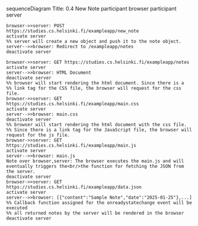 sequenceDiagram
    Title: 0.4 New Note
    participant browser
    participant server

    browser->>server: POST https://studies.cs.helsinki.fi/exampleapp/new_note
    activate server
    %% server will create a new object and push it to the note object.
    server-->>browser: Redirect to /exampleapp/notes
    deactivate server

    browser->>server: GET https://studies.cs.helsinki.fi/exampleapp/notes
    activate server
    server-->>browser: HTML Document
    deactivate server
    %% browser will start rendering the html document. Since there is a
    %% link tag for the CSS file, the browser will request for the css file.    
    browser->>server: GET https://studies.cs.helsinki.fi/exampleapp/main.css
    activate server
    server-->>browser: main.css
    deactivate server
    %% browser will start rendering the html document with the css file.
    %% Since there is a link tag for the JavaScript file, the browser will request for the js file.
    browser->>server: GET https://studies.cs.helsinki.fi/exampleapp/main.js
    activate server
    server-->>browser: main.js
    Note over browser,server: The browser executes the main.js and will eventually triggers the<br/>the function for fetching the JSON from the server.
    deactivate server
    browser->>server: GET https://studies.cs.helsinki.fi/exampleapp/data.json
    activate server
    server-->>browser: [{"content":"Sample Note","date":"2025-01-25"},...]
    %% Callback function assigned for the onreadystatechange event will be executed
    %% all returned notes by the server will be rendered in the browser
    deactivate server
